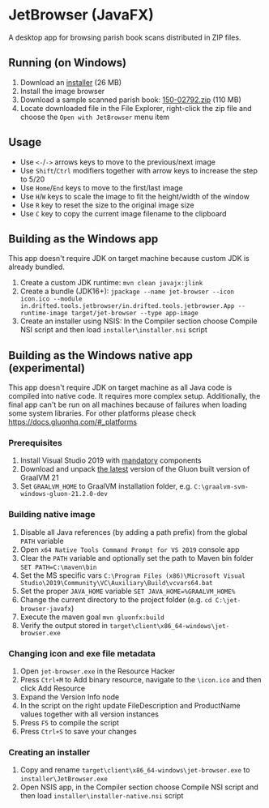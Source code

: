 # JetBrowser (JavaFX)
A desktop app for browsing parish book scans distributed in ZIP files.

## Running (on Windows)
1. Download an [installer](https://drifted.in/other/jetbrowser/installer.exe) (26 MB)
2. Install the image browser
3. Download a sample scanned parish book: [150-02792.zip](http://88.146.158.154:8083/150-02792.zip) (110 MB)
4. Locate downloaded file in the File Explorer, right-click the zip file and choose the `Open with JetBrowser` menu item

## Usage
- Use `<-`/`->` arrows keys to move to the previous/next image
- Use `Shift`/`Ctrl` modifiers together with arrow keys to increase the step to 5/20
- Use `Home`/`End` keys to move to the first/last image
- Use `H`/`W` keys to scale the image to fit the height/width of the window
- Use `R` key to reset the size to the original image size
- Use `C` key to copy the current image filename to the clipboard

## Building as the Windows app
This app doesn't require JDK on target machine because custom JDK is already bundled.
1. Create a custom JDK runtime: `mvn clean javajx:jlink`
2. Create a bundle (JDK16+): `jpackage --name jet-browser --icon icon.ico --module in.drifted.tools.jetbrowser/in.drifted.tools.jetbrowser.App --runtime-image target/jet-browser --type app-image`
3. Create an installer using NSIS: In the Compiler section choose Compile NSI script and then load `installer\installer.nsi` script

## Building as the Windows native app (experimental)
This app doesn't require JDK on target machine as all Java code is compiled into native code.
It requires more complex setup. Additionally, the final app can't be run on all machines because of failures when loading some system libraries.
For other platforms please check https://docs.gluonhq.com/#_platforms

### Prerequisites
1. Install Visual Studio 2019 with [mandatory](https://docs.gluonhq.com/#platforms_windows) components
2. Download and unpack [the latest](https://github.com/gluonhq/graal/releases/latest) version of the Gluon built 
   version of GraalVM 21
3. Set `GRAALVM_HOME` to GraalVM installation folder, e.g. `C:\graalvm-svm-windows-gluon-21.2.0-dev` 

### Building native image
1. Disable all Java references (by adding a path prefix) from the global `PATH` variable
2. Open `x64 Native Tools Command Prompt for VS 2019` console app
3. Clear the `PATH` variable and optionally set the path to Maven bin folder `SET PATH=C:\maven\bin`
4. Set the MS specific vars `C:\Program Files (x86)\Microsoft Visual Studio\2019\Community\VC\Auxiliary\Build\vcvars64.bat`
5. Set the proper `JAVA_HOME` variable `SET JAVA_HOME=%GRAALVM_HOME%`
6. Change the current directory to the project folder (e.g. `cd C:\jet-browser-javafx`)
7. Execute the maven goal `mvn gluonfx:build`
8. Verify the output stored in `target\client\x86_64-windows\jet-browser.exe`

### Changing icon and exe file metadata
1. Open `jet-browser.exe` in the Resource Hacker
2. Press `Ctrl+M` to Add binary resource, navigate to the `\icon.ico` and then click Add Resource
3. Expand the Version Info node
4. In the script on the right update FileDescription and ProductName values together with all version instances
5. Press `F5` to compile the script
6. Press `Ctrl+S` to save your changes

### Creating an installer
1. Copy and rename `target\client\x86_64-windows\jet-browser.exe` to `installer\JetBrowser.exe`
2. Open NSIS app, in the Compiler section choose Compile NSI script and then load `installer\installer-native.nsi` script
